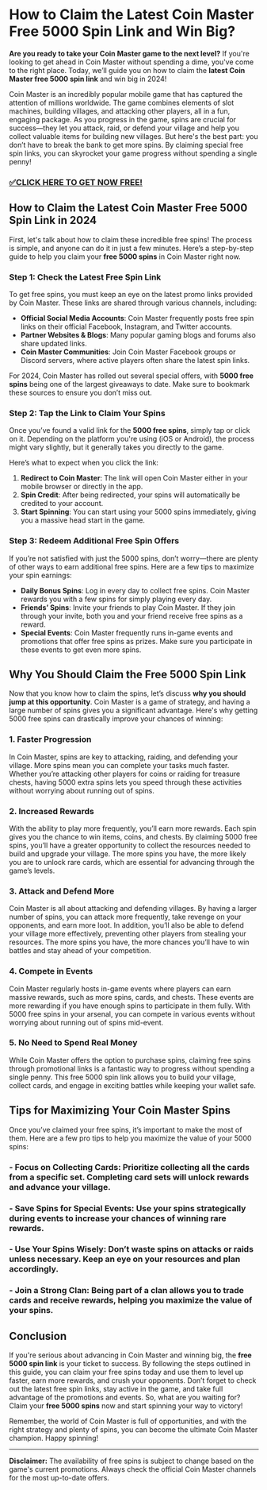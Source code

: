 # How to Claim the Latest Coin Master Free 5000 Spin Link and Win Big?

**Are you ready to take your Coin Master game to the next level?** If you're looking to get ahead in Coin Master without spending a dime, you've come to the right place. Today, we’ll guide you on how to claim the **latest Coin Master free 5000 spin link** and win big in 2024!

Coin Master is an incredibly popular mobile game that has captured the attention of millions worldwide. The game combines elements of slot machines, building villages, and attacking other players, all in a fun, engaging package. As you progress in the game, spins are crucial for success—they let you attack, raid, or defend your village and help you collect valuable items for building new villages. But here's the best part: you don’t have to break the bank to get more spins. By claiming special free spin links, you can skyrocket your game progress without spending a single penny!

### [✅CLICK HERE TO GET NOW FREE!](https://edris2025.github.io/spins/)

## How to Claim the Latest Coin Master Free 5000 Spin Link in 2024

First, let's talk about how to claim these incredible free spins! The process is simple, and anyone can do it in just a few minutes. Here’s a step-by-step guide to help you claim your **free 5000 spins** in Coin Master right now.

### Step 1: Check the Latest Free Spin Link

To get free spins, you must keep an eye on the latest promo links provided by Coin Master. These links are shared through various channels, including:

- **Official Social Media Accounts**: Coin Master frequently posts free spin links on their official Facebook, Instagram, and Twitter accounts.
- **Partner Websites & Blogs**: Many popular gaming blogs and forums also share updated links.
- **Coin Master Communities**: Join Coin Master Facebook groups or Discord servers, where active players often share the latest spin links.

For 2024, Coin Master has rolled out several special offers, with **5000 free spins** being one of the largest giveaways to date. Make sure to bookmark these sources to ensure you don’t miss out.

### Step 2: Tap the Link to Claim Your Spins

Once you’ve found a valid link for the **5000 free spins**, simply tap or click on it. Depending on the platform you're using (iOS or Android), the process might vary slightly, but it generally takes you directly to the game.

Here’s what to expect when you click the link:
1. **Redirect to Coin Master**: The link will open Coin Master either in your mobile browser or directly in the app.
2. **Spin Credit**: After being redirected, your spins will automatically be credited to your account.
3. **Start Spinning**: You can start using your 5000 spins immediately, giving you a massive head start in the game.

### Step 3: Redeem Additional Free Spin Offers

If you’re not satisfied with just the 5000 spins, don’t worry—there are plenty of other ways to earn additional free spins. Here are a few tips to maximize your spin earnings:

- **Daily Bonus Spins**: Log in every day to collect free spins. Coin Master rewards you with a few spins for simply playing every day.
- **Friends’ Spins**: Invite your friends to play Coin Master. If they join through your invite, both you and your friend receive free spins as a reward.
- **Special Events**: Coin Master frequently runs in-game events and promotions that offer free spins as prizes. Make sure you participate in these events to get even more spins.

## Why You Should Claim the Free 5000 Spin Link

Now that you know how to claim the spins, let’s discuss **why you should jump at this opportunity**. Coin Master is a game of strategy, and having a large number of spins gives you a significant advantage. Here's why getting 5000 free spins can drastically improve your chances of winning:

### 1. **Faster Progression**

In Coin Master, spins are key to attacking, raiding, and defending your village. More spins mean you can complete your tasks much faster. Whether you’re attacking other players for coins or raiding for treasure chests, having 5000 extra spins lets you speed through these activities without worrying about running out of spins.

### 2. **Increased Rewards**

With the ability to play more frequently, you’ll earn more rewards. Each spin gives you the chance to win items, coins, and chests. By claiming 5000 free spins, you’ll have a greater opportunity to collect the resources needed to build and upgrade your village. The more spins you have, the more likely you are to unlock rare cards, which are essential for advancing through the game’s levels.

### 3. **Attack and Defend More**

Coin Master is all about attacking and defending villages. By having a larger number of spins, you can attack more frequently, take revenge on your opponents, and earn more loot. In addition, you’ll also be able to defend your village more effectively, preventing other players from stealing your resources. The more spins you have, the more chances you’ll have to win battles and stay ahead of your competition.

### 4. **Compete in Events**

Coin Master regularly hosts in-game events where players can earn massive rewards, such as more spins, cards, and chests. These events are more rewarding if you have enough spins to participate in them fully. With 5000 free spins in your arsenal, you can compete in various events without worrying about running out of spins mid-event.

### 5. **No Need to Spend Real Money**

While Coin Master offers the option to purchase spins, claiming free spins through promotional links is a fantastic way to progress without spending a single penny. This free 5000 spin link allows you to build your village, collect cards, and engage in exciting battles while keeping your wallet safe.

## Tips for Maximizing Your Coin Master Spins

Once you’ve claimed your free spins, it’s important to make the most of them. Here are a few pro tips to help you maximize the value of your 5000 spins:

### - **Focus on Collecting Cards**: Prioritize collecting all the cards from a specific set. Completing card sets will unlock rewards and advance your village.

### - **Save Spins for Special Events**: Use your spins strategically during events to increase your chances of winning rare rewards.

### - **Use Your Spins Wisely**: Don’t waste spins on attacks or raids unless necessary. Keep an eye on your resources and plan accordingly.

### - **Join a Strong Clan**: Being part of a clan allows you to trade cards and receive rewards, helping you maximize the value of your spins.

## Conclusion

If you're serious about advancing in Coin Master and winning big, the **free 5000 spin link** is your ticket to success. By following the steps outlined in this guide, you can claim your free spins today and use them to level up faster, earn more rewards, and crush your opponents. Don’t forget to check out the latest free spin links, stay active in the game, and take full advantage of the promotions and events. So, what are you waiting for? Claim your **free 5000 spins** now and start spinning your way to victory!

Remember, the world of Coin Master is full of opportunities, and with the right strategy and plenty of spins, you can become the ultimate Coin Master champion. Happy spinning!

---

**Disclaimer:** The availability of free spins is subject to change based on the game's current promotions. Always check the official Coin Master channels for the most up-to-date offers.
